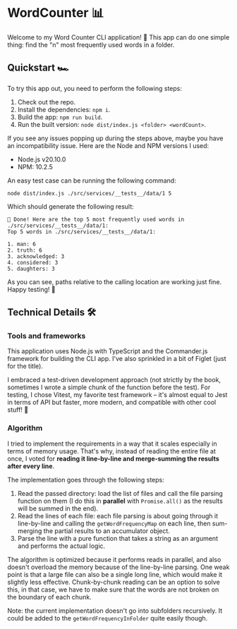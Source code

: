 # WordCounter 📊

Welcome to my Word Counter CLI application! 🚀 This app can do one simple thing: find the "n" most frequently used words in a folder. 

## Quickstart 🏎️

To try this app out, you need to perform the following steps: 

1. Check out the repo.
2. Install the dependencies: `npm i`.
3. Build the app: `npm run build`.
4. Run the built version: `node dist/index.js <folder> <wordCount>`.

If you see any issues popping up during the steps above, maybe you have an incompatibility issue. Here are the Node and NPM versions I used:

- Node.js v20.10.0
- NPM: 10.2.5

An easy test case can be running the following command: 

```
node dist/index.js ./src/services/__tests__/data/1 5
```

Which should generate the following result:

```
🎉 Done! Here are the top 5 most frequently used words in ./src/services/__tests__/data/1:
Top 5 words in ./src/services/__tests__/data/1:

1. man: 6
2. truth: 6
3. acknowledged: 3
4. considered: 3
5. daughters: 3
```

As you can see, paths relative to the calling location are working just fine. Happy testing! 🎉

## Technical Details 🛠️

### Tools and frameworks

This application uses Node.js with TypeScript and the Commander.js framework for building the CLI app. I've also sprinkled in a bit of Figlet (just for the title).

I embraced a test-driven development approach (not strictly by the book, sometimes I wrote a simple chunk of the function before the test). For testing, I chose Vitest, my favorite test framework – it's almost equal to Jest in terms of API but faster, more modern, and compatible with other cool stuff! 🚨

### Algorithm

I tried to implement the requirements in a way that it scales especially in terms of memory usage. That's why, instead of reading the entire file at once, I voted for **reading it line-by-line and merge-summing the results after every line**.

The implementation goes through the following steps:

1. Read the passed directory: load the list of files and call the file parsing function on them (I do this in **parallel** with `Promise.all()`  as the results will be summed in the end).
2. Read the lines of each file: each file parsing is about going through it line-by-line and calling the `getWordFrequencyMap` on each line, then sum-merging the partial results to an accumulator object.
3. Parse the line with a pure function that takes a string as an argument and performs the actual logic.

The algorithm is optimized because it performs reads in parallel, and also doesn't overload the memory because of the line-by-line parsing. One weak point is that a large file can also be a single long line, which would make it slightly less effective. Chunk-by-chunk reading can be an option to solve this, in that case, we have to make sure that the words are not broken on the boundary of each chunk.

Note: the current implementation doesn't go into subfolders recursively. It could be added to the `getWordFrequencyInFolder` quite easily though. 


